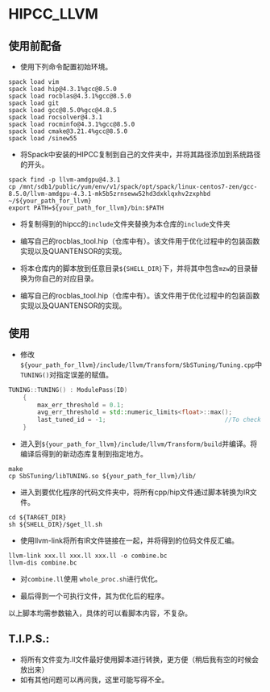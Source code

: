 # HIPCC_LLVM

## 使用前配备

* 使用下列命令配置初始环境。
```shell
spack load vim
spack load hip@4.3.1%gcc@8.5.0
spack load rocblas@4.3.1%gcc@8.5.0
spack load git
spack load gcc@8.5.0%gcc@4.8.5
spack load rocsolver@4.3.1
spack load rocminfo@4.3.1%gcc@8.5.0
spack load cmake@3.21.4%gcc@8.5.0
spack load /sinew55
```

* 将Spack中安装的HIPCC复制到自己的文件夹中，并将其路径添加到系统路径的开头。
```shell
spack find -p llvm-amdgpu@4.3.1
cp /mnt/sdb1/public/yum/env/v1/spack/opt/spack/linux-centos7-zen/gcc-8.5.0/llvm-amdgpu-4.3.1-mk5b5zrnseww52hd3dxklqxhv2zxphbd ~/${your_path_for_llvm}
export PATH=${your_path_for_llvm}/bin:$PATH
```

* 将复制得到的hipcc的`include`文件夹替换为本仓库的`include`文件夹

* 编写自己的rocblas_tool.hip（仓库中有）。该文件用于优化过程中的包装函数实现以及QUANTENSOR的实现。

* 将本仓库内的脚本放到任意目录`${SHELL_DIR}`下，并将其中包含`mzw`的目录替换为你自己的对应目录。

* 编写自己的rocblas_tool.hip（仓库中有）。该文件用于优化过程中的包装函数实现以及QUANTENSOR的实现。

## 使用

* 修改`${your_path_for_llvm}/include/llvm/Transform/SbSTuning/Tuning.cpp`中`TUNING()`对指定误差的赋值。
```C++
TUNING::TUNING() : ModulePass(ID)
    {
        max_err_threshold = 0.1;
        avg_err_threshold = std::numeric_limits<float>::max();
        last_tuned_id = -1;                                 //To check when first tuning
    }
```

* 进入到`${your_path_for_llvm}/include/llvm/Transform/build`并编译。将编译后得到的新动态库复制到指定地方。
```shell
make
cp SbSTuning/libTUNING.so ${your_path_for_llvm}/lib/
```

* 进入到要优化程序的代码文件夹中，将所有cpp/hip文件通过脚本转换为IR文件。
```shell
cd ${TARGET_DIR}
sh ${SHELL_DIR}/$get_ll.sh
```

* 使用llvm-link将所有IR文件链接在一起，并将得到的位码文件反汇编。
```shell
llvm-link xxx.ll xxx.ll xxx.ll -o combine.bc
llvm-dis combine.bc
```

* 对`combine.ll`使用 `whole_proc.sh`进行优化。

* 最后得到一个可执行文件，其为优化后的程序。

以上脚本均需参数输入，具体的可以看脚本内容，不复杂。

## T.I.P.S.:

* 将所有文件变为.ll文件最好使用脚本进行转换，更方便（稍后我有空的时候会放出来）
* 如有其他问题可以再问我，这里可能写得不全。
